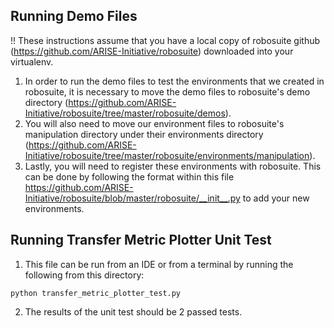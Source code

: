 ## Running Demo Files

!! These instructions assume that you have a local copy of robosuite github (https://github.com/ARISE-Initiative/robosuite) downloaded into your virtualenv.
1. In order to run the demo files to test the environments that we created in robosuite,
it is necessary to move the demo files to robosuite's demo directory (https://github.com/ARISE-Initiative/robosuite/tree/master/robosuite/demos). 
2. You will also need to move our environment files to robosuite's manipulation directory under 
their environments directory (https://github.com/ARISE-Initiative/robosuite/tree/master/robosuite/environments/manipulation).
3. Lastly, you will need to register these environments with robosuite. This can be done by following the format within this file
   https://github.com/ARISE-Initiative/robosuite/blob/master/robosuite/__init__.py to add your new environments.

## Running Transfer Metric Plotter Unit Test

1. This file can be run from an IDE or from a terminal by running the following from this directory:
````
python transfer_metric_plotter_test.py
````

2. The results of the unit test should be 2 passed tests.